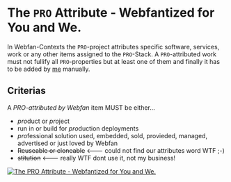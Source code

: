 # The `PRO` Attribute - Webfantized for You and We.

In Webfan-Contexts the `PRO`-project attributes specific software, services, work or any other items assigned to the `PRO`-Stack.
A `PRO`-attributed work must not fullify all `PRO`-properties but at least one of them and finally it has to be added by [me](https://till.wehowski.webfan.me) manually.

## Criterias
A *PRO-attributed by Webfan* item MUST be either...
* *pro*duct or *pro*ject
* run in or build for *pro*duction deployments
* *pro*fessional solution used, embedded, sold, provieded, managed, advertised or just loved by Webfan
*  ~~<s>Reuseable or cloneable</s>~~ <--- could not find our attributes word WTF ;-)
*  ~~<s>stitution</s>~~ <--- really WTF dont use it, not my business! 

  [![The PRO Attribute - Webfantized for You and We.](https://cdn.webfan.de/@webfan3/website/logos/pro-webfan.png)](https://webfan.pro) 
